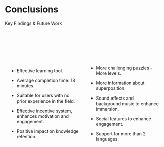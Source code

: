 # Conclusions

<p class='slide-subtitle'>Key Findings & Future Work</p>

<div class='section-wrapper'>
  <div class='text-wrapper grey-shadow rounded-md'>
    <ul class='flex-list none'>
      <li class='check'>
        Effective learning tool.
      </li>
      <li class='check'>
        Average completion time: 18 minutes.
      </li>
      <li class='check'>
        Suitable for users with no prior experience in the field.
      </li>
      <li class='check'>
        Effective incentive system, enhances motivation and engagement.
      </li>
      <li class='check'>
        Positive impact on knowledge retention.
      </li>
    </ul>
  </div>
  <div
    class='text-wrapper grey-shadow rounded-md'
    v-click='+1'
    v-motion
    :initial="{ y: -80 }"
    :enter="{ y: 0 }"
  >
    <ul class='flex-list none'>
      <li class='work'>
        More challenging puzzles - More levels.
      </li>
      <li class='work'>
        More information about superposition.
      </li>
      <li class='work'>
        Sound effects and background music to enhance immersion.
      </li>
      <li class='work'>
        Social features to enhance engagement.
      </li>
      <li class='work'>
        Support for more than 2 languages.
      </li>
    </ul>
  </div>
</div>

<style>
  .section-wrapper {
    display: flex;
    flex-direction: row;
    align-items: center;
    justify-content: space-around;
  }

  .text-wrapper {
    display: flex;
    flex-direction: column;
    justify-content: center;
    height: 450px;
    width: 450px;
    padding: 1em;
  }

  ul li {
    margin-bottom: 1em;
  }
</style>
